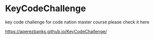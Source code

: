 # KeyCodeChallenge
key code challenge for code nation master course
please check it here

https://aperezbanks.github.io/KeyCodeChallenge/
